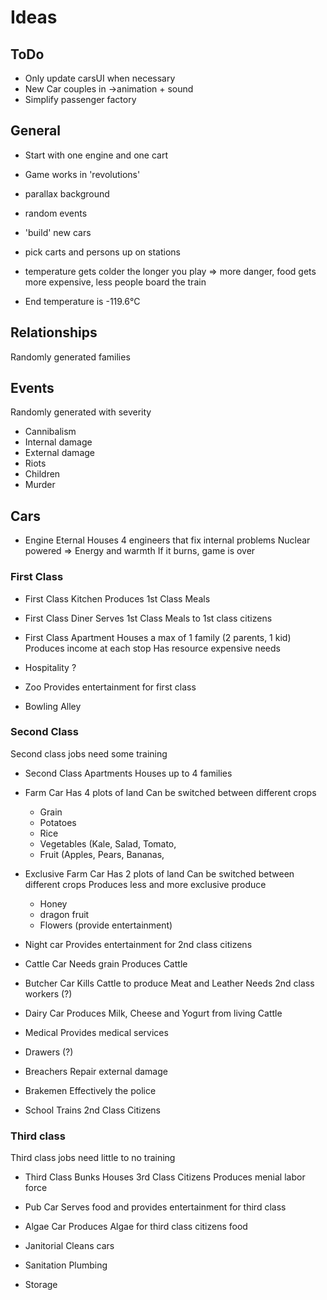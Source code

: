 # Ideas

## ToDo
* Only update carsUI when necessary
* New Car couples in ->animation + sound
* Simplify passenger factory

## General

* Start with one engine and one cart

* Game works in 'revolutions'
* parallax background
* random events
* 'build' new cars
* pick carts and persons up on stations
* temperature gets colder the longer you play => more danger, food gets more expensive, less people board the train

* End temperature is -119.6°C

## Relationships

Randomly generated families

## Events

Randomly generated with severity
* Cannibalism
* Internal damage
* External damage
* Riots
* Children
* Murder

## Cars

* Engine Eternal
Houses 4 engineers that fix internal problems
Nuclear powered => Energy and warmth
If it burns, game is over

### First Class

* First Class Kitchen
Produces 1st Class Meals

* First Class Diner
Serves 1st Class Meals to 1st class citizens

* First Class Apartment
Houses a max of 1 family (2 parents, 1 kid)
Produces income at each stop
Has resource expensive needs

* Hospitality ?

* Zoo
Provides entertainment for first class

* Bowling Alley

### Second Class

Second class jobs need some training

* Second Class Apartments
Houses up to 4 families

* Farm Car
Has 4 plots of land
Can be switched between different crops
	* Grain
	* Potatoes
	* Rice
	* Vegetables (Kale, Salad, Tomato, 
	* Fruit (Apples, Pears, Bananas,
	
* Exclusive Farm Car
Has 2 plots of land
Can be switched between different crops
Produces less and more exclusive produce
	* Honey
	* dragon fruit
	* Flowers (provide entertainment)

* Night car
Provides entertainment for 2nd class citizens

* Cattle Car
Needs grain
Produces Cattle

* Butcher Car
Kills Cattle to produce Meat and Leather
Needs 2nd class workers (?)

* Dairy Car
Produces Milk, Cheese and Yogurt from living Cattle

* Medical
Provides medical services

* Drawers (?)

* Breachers
Repair external damage

* Brakemen
Effectively the police

* School
Trains 2nd Class Citizens

### Third class

Third class jobs need little to no training

* Third Class Bunks
Houses 3rd Class Citizens
Produces menial labor force

* Pub Car
Serves food and provides entertainment for third class

* Algae Car
Produces Algae for third class citizens food

* Janitorial
Cleans cars

* Sanitation
Plumbing

* Storage